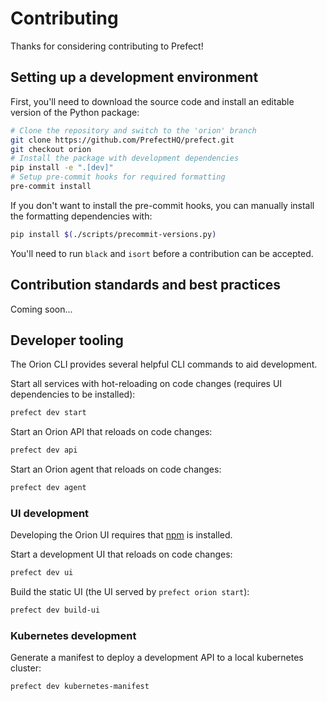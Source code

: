 # Contributing

Thanks for considering contributing to Prefect!

## Setting up a development environment

First, you'll need to download the source code and install an editable version of the Python package:

```bash
# Clone the repository and switch to the 'orion' branch
git clone https://github.com/PrefectHQ/prefect.git
git checkout orion
# Install the package with development dependencies
pip install -e ".[dev]"
# Setup pre-commit hooks for required formatting
pre-commit install
```

If you don't want to install the pre-commit hooks, you can manually install the formatting dependencies with:

```bash
pip install $(./scripts/precommit-versions.py)
```

You'll need to run `black` and `isort` before a contribution can be accepted.

## Contribution standards and best practices

Coming soon...

## Developer tooling

The Orion CLI provides several helpful CLI commands to aid development.

Start all services with hot-reloading on code changes (requires UI dependencies to be installed):

```bash
prefect dev start
```

Start an Orion API that reloads on code changes:

```bash
prefect dev api
```

Start an Orion agent that reloads on code changes:

```bash
prefect dev agent
```

### UI development

Developing the Orion UI requires that [npm](https://github.com/npm/cli) is installed.


Start a development UI that reloads on code changes:

```bash
prefect dev ui
```

Build the static UI (the UI served by `prefect orion start`):

```bash
prefect dev build-ui
```


### Kubernetes development

Generate a manifest to deploy a development API to a local kubernetes cluster:

```bash
prefect dev kubernetes-manifest
```



